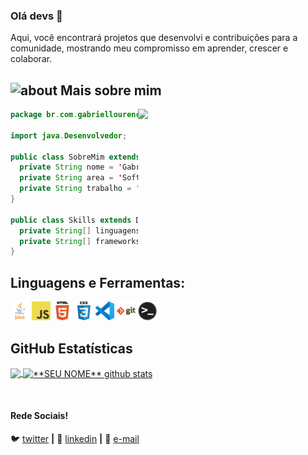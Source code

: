 ### Olá devs 👋

Aqui, você encontrará projetos que desenvolvi e contribuições para a comunidade, mostrando meu compromisso em aprender, crescer e colaborar.

## <img width="45" alt="about" src="https://raw.github.com/elizarov/elizarov/master/about.png"> Mais sobre mim

<img align="right" width="300" src="https://i2.wp.com/allhtaccess.info/wp-content/uploads/2018/03/programming.gif?fit=1281%2C716&ssl=1" />

```java
package br.com.gabriellourenco12

import java.Desenvolvedor;

public class SobreMim extends Desenvolvedor {
  private String nome = 'Gabriel Lourenço';
  private String area = 'Software Engineer';
  private String trabalho = 'Banco Inter';
}

public class Skills extends Desenvolvedor {
  private String[] linguagens = ['Java', 'Html', 'CSS', 'JavaScript'];
  private String[] frameworks = ['Spring Boot', 'Micronaut', 'Hibernate'];
}
```

## **Linguagens e Ferramentas:**  

<code><img height="30" src="https://raw.githubusercontent.com/github/explore/80688e429a7d4ef2fca1e82350fe8e3517d3494d/topics/java/java.png"></code>
<code><img height="30" src="https://raw.githubusercontent.com/github/explore/80688e429a7d4ef2fca1e82350fe8e3517d3494d/topics/javascript/javascript.png"></code>
<code><img height="30" src="https://raw.githubusercontent.com/github/explore/80688e429a7d4ef2fca1e82350fe8e3517d3494d/topics/html/html.png"></code>
<code><img height="30" src="https://raw.githubusercontent.com/github/explore/80688e429a7d4ef2fca1e82350fe8e3517d3494d/topics/css/css.png"></code>
<code><img height="30" src="https://raw.githubusercontent.com/github/explore/80688e429a7d4ef2fca1e82350fe8e3517d3494d/topics/visual-studio-code/visual-studio-code.png"></code>
<code><img height="30" src="https://raw.githubusercontent.com/github/explore/80688e429a7d4ef2fca1e82350fe8e3517d3494d/topics/git/git.png"></code>
<code><img height="30" src="https://raw.githubusercontent.com/github/explore/80688e429a7d4ef2fca1e82350fe8e3517d3494d/topics/terminal/terminal.png"></code>


## **GitHub Estatísticas**

<a href="https://github.com/gabriellourenco12">
  <img align="center" src="https://github-readme-stats.vercel.app/api/top-langs/?username=gabriellourenco12&theme=dracula&hide_langs_below=1" />
</a>

<a href="https://github.com/gabriellourenco12">
 <img align="center" src="https://github-readme-stats.vercel.app/api?username=gabriellourenco12&show_icons=true&theme=dracula&line_height=27" alt="**SEU NOME** github stats"/>
</a>

[email]: mailto:gabriel9lourenco@gmail.com
[twitter]: https://twitter.com/gabriellournco_
[linkedin]: https://www.linkedin.com/in/gabriellourenco12/
<br>

#### Rede Sociais!

🐦 [twitter][twitter] **|** 
👔 [linkedin][linkedin] **|**
📧 [e-mail][email]

